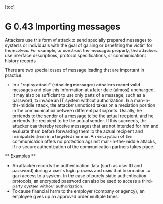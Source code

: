 [toc]
 
G 0.43 Importing messages
=================================

Attackers use this form of attack to send specially prepared messages to systems or individuals with the goal of gaining or benefiting the victim for themselves. For example, to construct the messages properly, the attackers use interface descriptions, protocol specifications, or communications history records.

There are two special cases of message loading that are important in practice:

* In a "replay attack" (attacking messages) attackers record valid messages and play this information at a later date (almost) unchanged. It may also be sufficient to use only parts of a message, such as a password, to invade an IT system without authorization.
In a man-in-the-middle attack, the attacker unnoticed takes on a mediation position in the communication between different participants. Usually, he pretends to the sender of a message to be the actual recipient, and he pretends the recipient to be the actual sender. If this succeeds, the attacker can thereby receive messages that are not intended for him and evaluate them before forwarding them to the actual recipient and manipulate them in a targeted manner.
An encryption of the communication offers no protection against man-in-the-middle attacks, if no secure authentication of the communication partners takes place.

** Examples **

* An attacker records the authentication data (such as user ID and password) during a user's login process and uses that information to gain access to a system. In the case of purely static authentication protocols, an encrypted password can also be used to access a third-party system without authorization.
* To cause financial harm to the employer (company or agency), an employee gives up an approved order multiple times.
